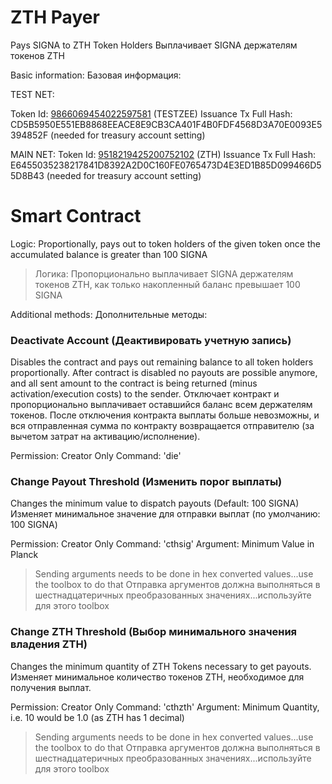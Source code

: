 # ZTH Payer
Pays SIGNA to ZTH Token Holders
Выплачивает SIGNA держателям токенов ZTH

Basic information:
Базовая информация:

TEST NET:

Token Id: [9866069454022597581](https://chain.signum.network/tx/9866069454022597581) (TESTZEE)
Issuance Tx Full Hash: CD5B5950E551EB8868EEACE8E9CB3CA401F4B0FDF4568D3A70E0093E5394852F (needed for treasury account setting)


MAIN NET:
Token Id: [9518219425200752102](https://chain.signum.network/tx/9518219425200752102) (ZTH)
Issuance Tx Full Hash: E6455035238217841D8392A2D0C160FE0765473D4E3ED1B85D099466D55D8B43 (needed for treasury account setting)



# Smart Contract

Logic: Proportionally, pays out to token holders of the given token once the accumulated balance is greater than 100 SIGNA
> Логика: Пропорционально выплачивает SIGNA держателям токенов ZTH, как только накопленный баланс превышает 100 SIGNA


Additional methods:
Дополнительные методы:

### Deactivate Account (Деактивировать учетную запись)

Disables the contract and pays out remaining balance to all token holders proportionally.
After contract is disabled no payouts are possible anymore, and all sent amount to the contract is being returned (minus activation/execution costs) to the sender.
Отключает контракт и пропорционально выплачивает оставшийся баланс всем держателям токенов.
После отключения контракта выплаты больше невозможны, и вся отправленная сумма по контракту возвращается отправителю (за вычетом затрат на активацию/исполнение).


Permission: Creator Only
Command: 'die'


### Change Payout Threshold (Изменить порог выплаты)

Changes the minimum value to dispatch payouts (Default: 100 SIGNA)
Изменяет минимальное значение для отправки выплат (по умолчанию: 100 SIGNA)

Permission: Creator Only
Command: 'cthsig'
Argument: Minimum Value in Planck 

> Sending arguments needs to be done in hex converted values...use the toolbox to do that
> Отправка аргументов должна выполняться в шестнадцатеричных преобразованных значениях...используйте для этого toolbox

### Change ZTH Threshold (Выбор минимального значения владения ZTH)

Changes the minimum quantity of ZTH Tokens necessary to get payouts.
Изменяет минимальное количество токенов ZTH, необходимое для получения выплат.

Permission: Creator Only
Command: 'cthzth'
Argument: Minimum Quantity, i.e. 10 would be 1.0 (as ZTH has 1 decimal)

> Sending arguments needs to be done in hex converted values...use the toolbox to do that
> Отправка аргументов должна выполняться в шестнадцатеричных преобразованных значениях...используйте для этого toolbox
